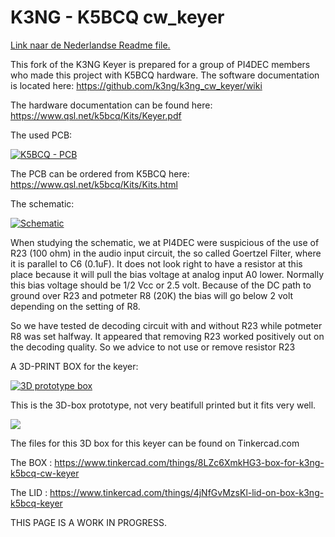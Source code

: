 # K3NG - K5BCQ cw_keyer
<p><a href="https://github.com/costonisp/k3ng_cw_keyer/blob/master/Nederlands.md">Link  naar de Nederlandse Readme file.</a></p>

This fork of the K3NG Keyer is prepared for a group of PI4DEC members who made this project with K5BCQ hardware.
The software documentation is located here:  https://github.com/k3ng/k3ng_cw_keyer/wiki


The hardware documentation can be found here: https://www.qsl.net/k5bcq/Kits/Keyer.pdf

The used PCB:
<p><a target="_blank" rel="noopener noreferrer" href="https://tweakers.net/ext/f/6bzPBrxRlagxyuC68xlKo4fC/full.jpg"><img src="https://tweakers.net/ext/f/6bzPBrxRlagxyuC68xlKo4fC/medium.jpg" alt="K5BCQ - PCB" style="max-width:100%;"></a></p>   
<p></p> 


The PCB can be ordered from K5BCQ here:  https://www.qsl.net/k5bcq/Kits/Kits.html
<p></p> <p></p> 
The schematic:
<p><a target="_blank" rel="noopener noreferrer" href="https://tweakers.net/ext/f/elTAO6eseECHqjtvumKuSjQS/full.jpg"><img src="https://tweakers.net/ext/f/elTAO6eseECHqjtvumKuSjQS/medium.jpg" alt="Schematic" style="max-width:100%;"></a></p>   

When studying the schematic, we at PI4DEC were suspicious of the use of R23 (100 ohm) in the audio input circuit, the so called Goertzel Filter, where it is parallel to C6 (0.1uF). It does not look right to have a resistor at this place because it will pull the bias voltage at analog input A0 lower. Normally this bias voltage should be 1/2 Vcc or 2.5 volt. Because of the DC path to ground over R23 and potmeter R8 (20K) the bias will go below 2 volt depending on the setting of R8.
<p></p>

So we have tested de decoding circuit with and without R23 while potmeter R8 was set halfway. It appeared that removing R23 worked positively out on the decoding quality. So we advice to not use or remove resistor R23



A 3D-PRINT BOX for the keyer:

<p><a target="_blank" rel="noopener noreferrer" href="https://tweakers.net/ext/f/4uz7q5ou7S5ftBeucGr7EiRL/full.jpg"><img src="https://tweakers.net/ext/f/4uz7q5ou7S5ftBeucGr7EiRL/medium.jpg" alt="3D prototype box" style="max-width:100%;"></a></p> 

This is the 3D-box prototype, not very beatifull printed but it fits very well.
<p><img src="https://tweakers.net/ext/f/EGXxkDKps2yvm56MR3zzpouV/full.jpg"></P>

The files for this 3D box for this keyer can be found on Tinkercad.com

The BOX : https://www.tinkercad.com/things/8LZc6XmkHG3-box-for-k3ng-k5bcq-cw-keyer

The LID : https://www.tinkercad.com/things/4jNfGvMzsKl-lid-on-box-k3ng-k5bcq-keyer



THIS PAGE IS A WORK IN PROGRESS.
